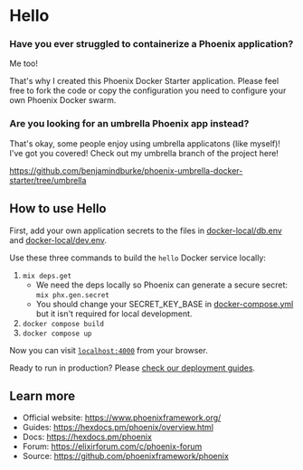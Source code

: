 # Hello

### Have you ever struggled to containerize a Phoenix application?

Me too!

That's why I created this Phoenix Docker Starter application. Please feel free to fork the code or copy the configuration you need to configure your own Phoenix Docker swarm.

### Are you looking for an umbrella Phoenix app instead?

That's okay, some people enjoy using umbrella applicatons (like myself)! I've got you covered! Check out my umbrella branch of the project here!

https://github.com/benjamindburke/phoenix-umbrella-docker-starter/tree/umbrella

## How to use Hello

First, add your own application secrets to the files in [docker-local/db.env](./docker-local/db.env) and [docker-local/dev.env](./docker-local/dev.env).

Use these three commands to build the `hello` Docker service locally:

1. `mix deps.get`
   - We need the deps locally so Phoenix can generate a secure secret: `mix phx.gen.secret`
   - You should change your SECRET_KEY_BASE in [docker-compose.yml](./docker-compose.yml) but it isn't required for local development.
1. `docker compose build`
1. `docker compose up`

Now you can visit [`localhost:4000`](http://localhost:4000) from your browser.

Ready to run in production? Please [check our deployment guides](https://hexdocs.pm/phoenix/deployment.html).

## Learn more

  * Official website: https://www.phoenixframework.org/
  * Guides: https://hexdocs.pm/phoenix/overview.html
  * Docs: https://hexdocs.pm/phoenix
  * Forum: https://elixirforum.com/c/phoenix-forum
  * Source: https://github.com/phoenixframework/phoenix
